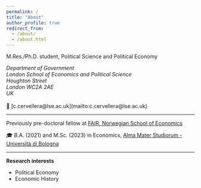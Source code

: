 ```yaml
---
permalink: /
title: "About"
author_profile: true
redirect_from: 
  - /about/
  - /about.html
---
```




M.Res./Ph.D. student, Political Science and Political Economy
<address>
Department of Government<br />London School of Economics and Political Science<br />Houghton Street <br /> London WC2A 2AE<br /> UK
</address> <br>
📯 [c.cervellera@lse.ac.uk](mailto:c.cervellera@lse.ac.uk)

---

Previously pre-doctoral fellow at [FAIR, Norwegian School of Economics](https://www.nhh.no/en/research-centres/fair)

🎓 B.A. (2021) and M.Sc. (2023) in Economics, [Alma Mater Studiorum - Università di Bologna](https://dse.unibo.it/it/index.html) <br>

---

**Research interests**
* Political Economy
* Economic History




